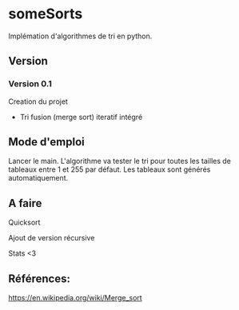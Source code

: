 # someSorts
Implémation d'algorithmes de tri en python.

## Version

### Version 0.1

Creation du projet
* Tri fusion (merge sort) iteratif intégré

## Mode d'emploi

Lancer le main. L'algorithme va tester le tri pour toutes les tailles de tableaux entre 1 et 255 par défaut. Les tableaux sont générés automatiquement.

## A faire

Quicksort

Ajout de version récursive

Stats <3

## Références:

https://en.wikipedia.org/wiki/Merge_sort

